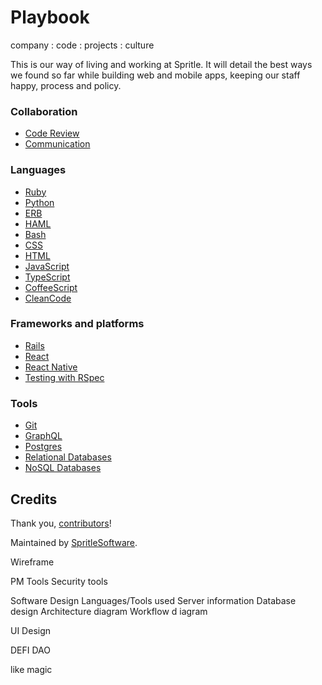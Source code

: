 # Playbook
company : code : projects : culture

This is our way of living and working at Spritle. It will detail the best ways we found so far while building web and mobile apps, keeping our staff happy, process and policy.

### Collaboration
- [Code Review](/code-review/)
- [Communication](/communication/)

### Languages

- [Ruby](/ruby/)
- [Python](/python/)
- [ERB](/erb/)
- [HAML](/haml/)
- [Bash](/bash/)
- [CSS](/css/)
- [HTML](/html/)
- [JavaScript](/javascript/)
- [TypeScript](/typescript/)
- [CoffeeScript](/coffeescript/)
- [CleanCode](/cleancode/)

### Frameworks and platforms

- [Rails](/rails/)
- [React](/react/)
- [React Native](/react-native/)
- [Testing with RSpec](/testing-rspec/)

### Tools

- [Git](/git/)
- [GraphQL](/graphql/)
- [Postgres](/postgres/)
- [Relational Databases](/relational-databases/)
- [NoSQL Databases](/NoSQL-datbases/)

## Credits

Thank you,
[contributors](https://github.com/spritlesoftware/playbook/graphs/contributors)!

Maintained by [SpritleSoftware](https://spritle.com/).


Wireframe

PM Tools
Security tools


Software Design
    Languages/Tools used
    Server information
    Database design
    Architecture diagram
    Workflow d iagram



UI Design


DEFI
DAO


like magic 

